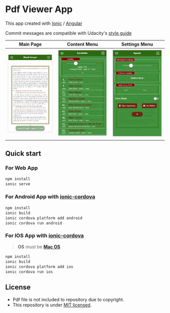 # Pdf Viewer App
 This app created with [Ionic](https://ionicframework.com) / [Angular](https://angular.io)

Commit messages are compatible with Udacity's [style guide](https://udacity.github.io/git-styleguide/)


| Main Page  | Content Menu | Settings Menu |
| ------------- | ------------- | ------------- |
| ![Main Page](https://github.com/ahmetsametoglu/mobile-app-buyuk-cevsen/blob/7860a9ed3f02227df3de064d68b32099ca6c4064/doc-image/app-image-1.JPG)  | ![Content Menu](https://github.com/ahmetsametoglu/mobile-app-buyuk-cevsen/blob/7860a9ed3f02227df3de064d68b32099ca6c4064/doc-image/app-image-2.JPG)  | ![Settings Menu](https://github.com/ahmetsametoglu/mobile-app-buyuk-cevsen/blob/7860a9ed3f02227df3de064d68b32099ca6c4064/doc-image/app-image-3.JPG)  |


## Quick start

### For Web App

```
npm install
ionic serve
```

### For Android App with [ionic-cordova](https://ionicframework.com/docs/cli/commands/cordova-build)

```
npm install
ionic build
ionic cordova platform add android
ionic cordova run android
```

### For IOS App with [ionic-cordova](https://ionicframework.com/docs/cli/commands/cordova-build)
> **OS** must be [**Mac OS**](https://www.apple.com/fr/macos/mojave/) 
```
npm install
ionic build
ionic cordova platform add ios
ionic cordova run ios
```


## License

- Pdf file is not included to repository due to copyright.
- This repository is under [MIT licensed](./LICENSE).
